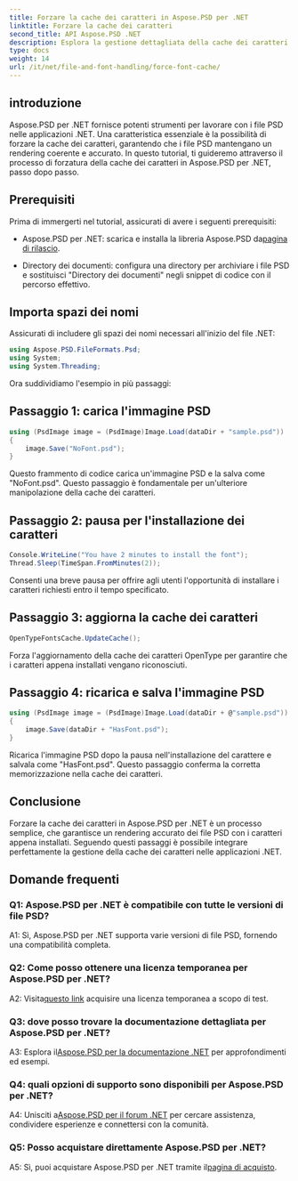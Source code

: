```yaml
---
title: Forzare la cache dei caratteri in Aspose.PSD per .NET
linktitle: Forzare la cache dei caratteri
second_title: API Aspose.PSD .NET
description: Esplora la gestione dettagliata della cache dei caratteri in Aspose.PSD per .NET. Garantisci un rendering preciso con questa potente libreria .NET.
type: docs
weight: 14
url: /it/net/file-and-font-handling/force-font-cache/
---
```

## introduzione

Aspose.PSD per .NET fornisce potenti strumenti per lavorare con i file PSD nelle applicazioni .NET. Una caratteristica essenziale è la possibilità di forzare la cache dei caratteri, garantendo che i file PSD mantengano un rendering coerente e accurato. In questo tutorial, ti guideremo attraverso il processo di forzatura della cache dei caratteri in Aspose.PSD per .NET, passo dopo passo.

## Prerequisiti

Prima di immergerti nel tutorial, assicurati di avere i seguenti prerequisiti:

- Aspose.PSD per .NET: scarica e installa la libreria Aspose.PSD da[pagina di rilascio](https://releases.aspose.com/psd/net/).

- Directory dei documenti: configura una directory per archiviare i file PSD e sostituisci "Directory dei documenti" negli snippet di codice con il percorso effettivo.

## Importa spazi dei nomi

Assicurati di includere gli spazi dei nomi necessari all'inizio del file .NET:

```csharp
using Aspose.PSD.FileFormats.Psd;
using System;
using System.Threading;
```

Ora suddividiamo l'esempio in più passaggi:

## Passaggio 1: carica l'immagine PSD

```csharp
using (PsdImage image = (PsdImage)Image.Load(dataDir + "sample.psd"))
{
    image.Save("NoFont.psd");
}
```

Questo frammento di codice carica un'immagine PSD e la salva come "NoFont.psd". Questo passaggio è fondamentale per un'ulteriore manipolazione della cache dei caratteri.

## Passaggio 2: pausa per l'installazione dei caratteri

```csharp
Console.WriteLine("You have 2 minutes to install the font");
Thread.Sleep(TimeSpan.FromMinutes(2));
```

Consenti una breve pausa per offrire agli utenti l'opportunità di installare i caratteri richiesti entro il tempo specificato.

## Passaggio 3: aggiorna la cache dei caratteri

```csharp
OpenTypeFontsCache.UpdateCache();
```

Forza l'aggiornamento della cache dei caratteri OpenType per garantire che i caratteri appena installati vengano riconosciuti.

## Passaggio 4: ricarica e salva l'immagine PSD

```csharp
using (PsdImage image = (PsdImage)Image.Load(dataDir + @"sample.psd"))
{
    image.Save(dataDir + "HasFont.psd");
}
```

Ricarica l'immagine PSD dopo la pausa nell'installazione del carattere e salvala come "HasFont.psd". Questo passaggio conferma la corretta memorizzazione nella cache dei caratteri.

## Conclusione

Forzare la cache dei caratteri in Aspose.PSD per .NET è un processo semplice, che garantisce un rendering accurato dei file PSD con i caratteri appena installati. Seguendo questi passaggi è possibile integrare perfettamente la gestione della cache dei caratteri nelle applicazioni .NET.

## Domande frequenti

### Q1: Aspose.PSD per .NET è compatibile con tutte le versioni di file PSD?

A1: Sì, Aspose.PSD per .NET supporta varie versioni di file PSD, fornendo una compatibilità completa.

### Q2: Come posso ottenere una licenza temporanea per Aspose.PSD per .NET?

 A2: Visita[questo link](https://purchase.aspose.com/temporary-license/) acquisire una licenza temporanea a scopo di test.

### Q3: dove posso trovare la documentazione dettagliata per Aspose.PSD per .NET?

 A3: Esplora il[Aspose.PSD per la documentazione .NET](https://reference.aspose.com/psd/net/) per approfondimenti ed esempi.

### Q4: quali opzioni di supporto sono disponibili per Aspose.PSD per .NET?

 A4: Unisciti a[Aspose.PSD per il forum .NET](https://forum.aspose.com/c/psd/34) per cercare assistenza, condividere esperienze e connettersi con la comunità.

### Q5: Posso acquistare direttamente Aspose.PSD per .NET?

 A5: Sì, puoi acquistare Aspose.PSD per .NET tramite il[pagina di acquisto](https://purchase.aspose.com/buy).